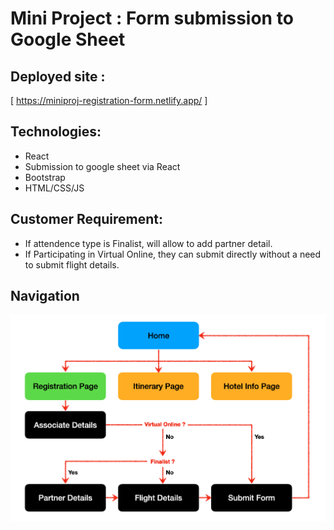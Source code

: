 # Mini Project :  Form submission to Google Sheet 

## Deployed site : 
[ https://miniproj-registration-form.netlify.app/ ]

## Technologies:
- React
- Submission to google sheet via React
- Bootstrap
- HTML/CSS/JS

## Customer Requirement: 

- If attendence type is Finalist, will allow to add partner detail.
- If Participating in Virtual Online, they can submit directly without a need to submit flight details.


## Navigation

![alt text](./src/images/Path.png "Navigation path for the website")
